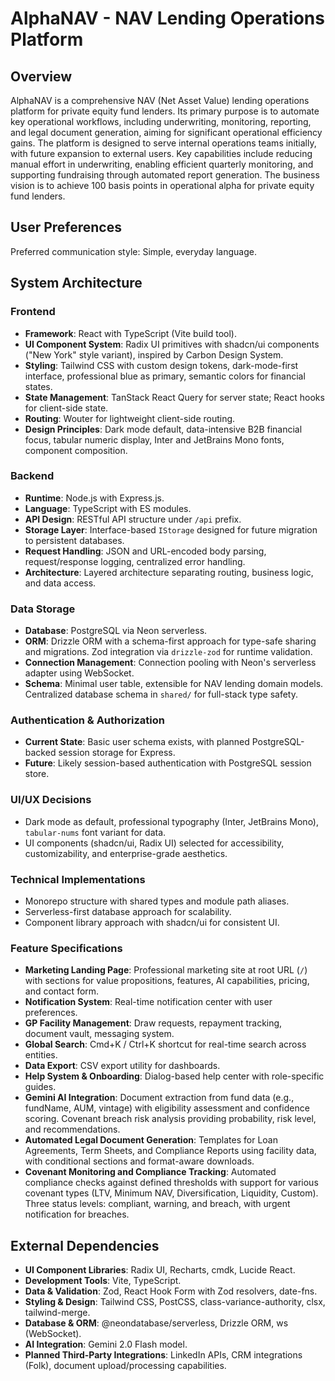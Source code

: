 # AlphaNAV - NAV Lending Operations Platform

## Overview
AlphaNAV is a comprehensive NAV (Net Asset Value) lending operations platform for private equity fund lenders. Its primary purpose is to automate key operational workflows, including underwriting, monitoring, reporting, and legal document generation, aiming for significant operational efficiency gains. The platform is designed to serve internal operations teams initially, with future expansion to external users. Key capabilities include reducing manual effort in underwriting, enabling efficient quarterly monitoring, and supporting fundraising through automated report generation. The business vision is to achieve 100 basis points in operational alpha for private equity fund lenders.

## User Preferences
Preferred communication style: Simple, everyday language.

## System Architecture

### Frontend
- **Framework**: React with TypeScript (Vite build tool).
- **UI Component System**: Radix UI primitives with shadcn/ui components ("New York" style variant), inspired by Carbon Design System.
- **Styling**: Tailwind CSS with custom design tokens, dark-mode-first interface, professional blue as primary, semantic colors for financial states.
- **State Management**: TanStack React Query for server state; React hooks for client-side state.
- **Routing**: Wouter for lightweight client-side routing.
- **Design Principles**: Dark mode default, data-intensive B2B financial focus, tabular numeric display, Inter and JetBrains Mono fonts, component composition.

### Backend
- **Runtime**: Node.js with Express.js.
- **Language**: TypeScript with ES modules.
- **API Design**: RESTful API structure under `/api` prefix.
- **Storage Layer**: Interface-based `IStorage` designed for future migration to persistent databases.
- **Request Handling**: JSON and URL-encoded body parsing, request/response logging, centralized error handling.
- **Architecture**: Layered architecture separating routing, business logic, and data access.

### Data Storage
- **Database**: PostgreSQL via Neon serverless.
- **ORM**: Drizzle ORM with a schema-first approach for type-safe sharing and migrations. Zod integration via `drizzle-zod` for runtime validation.
- **Connection Management**: Connection pooling with Neon's serverless adapter using WebSocket.
- **Schema**: Minimal user table, extensible for NAV lending domain models. Centralized database schema in `shared/` for full-stack type safety.

### Authentication & Authorization
- **Current State**: Basic user schema exists, with planned PostgreSQL-backed session storage for Express.
- **Future**: Likely session-based authentication with PostgreSQL session store.

### UI/UX Decisions
- Dark mode as default, professional typography (Inter, JetBrains Mono), `tabular-nums` font variant for data.
- UI components (shadcn/ui, Radix UI) selected for accessibility, customizability, and enterprise-grade aesthetics.

### Technical Implementations
- Monorepo structure with shared types and module path aliases.
- Serverless-first database approach for scalability.
- Component library approach with shadcn/ui for consistent UI.

### Feature Specifications
- **Marketing Landing Page**: Professional marketing site at root URL (`/`) with sections for value propositions, features, AI capabilities, pricing, and contact form.
- **Notification System**: Real-time notification center with user preferences.
- **GP Facility Management**: Draw requests, repayment tracking, document vault, messaging system.
- **Global Search**: Cmd+K / Ctrl+K shortcut for real-time search across entities.
- **Data Export**: CSV export utility for dashboards.
- **Help System & Onboarding**: Dialog-based help center with role-specific guides.
- **Gemini AI Integration**: Document extraction from fund data (e.g., fundName, AUM, vintage) with eligibility assessment and confidence scoring. Covenant breach risk analysis providing probability, risk level, and recommendations.
- **Automated Legal Document Generation**: Templates for Loan Agreements, Term Sheets, and Compliance Reports using facility data, with conditional sections and format-aware downloads.
- **Covenant Monitoring and Compliance Tracking**: Automated compliance checks against defined thresholds with support for various covenant types (LTV, Minimum NAV, Diversification, Liquidity, Custom). Three status levels: compliant, warning, and breach, with urgent notification for breaches.

## External Dependencies

- **UI Component Libraries**: Radix UI, Recharts, cmdk, Lucide React.
- **Development Tools**: Vite, TypeScript.
- **Data & Validation**: Zod, React Hook Form with Zod resolvers, date-fns.
- **Styling & Design**: Tailwind CSS, PostCSS, class-variance-authority, clsx, tailwind-merge.
- **Database & ORM**: @neondatabase/serverless, Drizzle ORM, ws (WebSocket).
- **AI Integration**: Gemini 2.0 Flash model.
- **Planned Third-Party Integrations**: LinkedIn APIs, CRM integrations (Folk), document upload/processing capabilities.